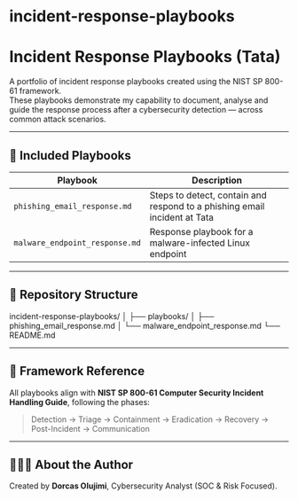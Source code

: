 # incident-response-playbooks
# Incident Response Playbooks (Tata)

A portfolio of incident response playbooks created using the NIST SP 800-61 framework.  
These playbooks demonstrate my capability to document, analyse and guide the response process after a cybersecurity detection — across common attack scenarios.

---

## 📘 Included Playbooks

| Playbook                          | Description                                   |
|-----------------------------------|-----------------------------------------------|
| `phishing_email_response.md`      | Steps to detect, contain and respond to a phishing email incident at Tata |
| `malware_endpoint_response.md`    | Response playbook for a malware-infected Linux endpoint |

---

## 📁 Repository Structure

incident-response-playbooks/
│
├── playbooks/
│ ├── phishing_email_response.md
│ └── malware_endpoint_response.md
└── README.md

---

## 🧭 Framework Reference

All playbooks align with **NIST SP 800-61 Computer Security Incident Handling Guide**, following the phases:  
> Detection → Triage → Containment → Eradication → Recovery → Post-Incident → Communication

---

## 👩🏽‍💻 About the Author

Created by **Dorcas Olujimi**, Cybersecurity Analyst (SOC & Risk Focused).
